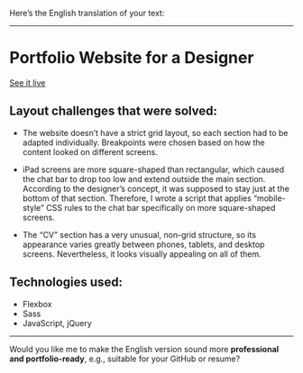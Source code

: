 Here’s the English translation of your text:

---

# Portfolio Website for a Designer

[See it live](https://tonnyhawk.github.io/dedukh-CV/)

## Layout challenges that were solved:

* The website doesn’t have a strict grid layout, so each section had to be adapted individually. Breakpoints were chosen based on how the content looked on different screens.

* iPad screens are more square-shaped than rectangular, which caused the chat bar to drop too low and extend outside the main section. According to the designer’s concept, it was supposed to stay just at the bottom of that section. Therefore, I wrote a script that applies “mobile-style” CSS rules to the chat bar specifically on more square-shaped screens.

* The “CV” section has a very unusual, non-grid structure, so its appearance varies greatly between phones, tablets, and desktop screens. Nevertheless, it looks visually appealing on all of them.

## Technologies used:

* Flexbox
* Sass
* JavaScript, jQuery

---

Would you like me to make the English version sound more **professional and portfolio-ready**, e.g., suitable for your GitHub or resume?
